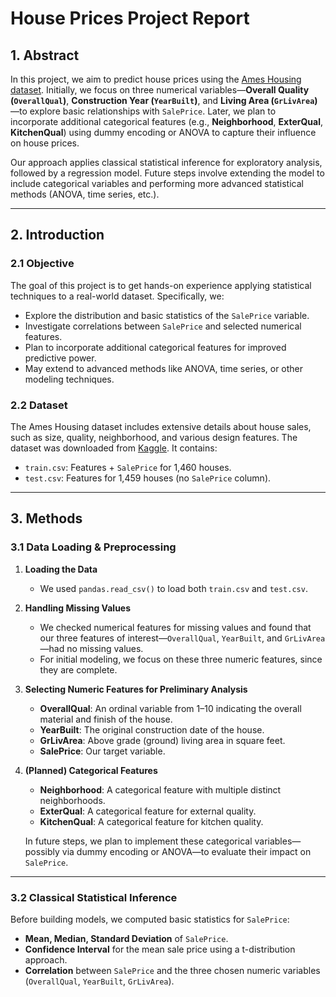 # House Prices Project Report

## 1. Abstract

In this project, we aim to predict house prices using the [Ames Housing dataset](https://www.kaggle.com/competitions/house-prices-advanced-regression-techniques/data). Initially, we focus on three numerical variables—**Overall Quality (`OverallQual`)**, **Construction Year (`YearBuilt`)**, and **Living Area (`GrLivArea`)**—to explore basic relationships with `SalePrice`. Later, we plan to incorporate additional categorical features (e.g., **Neighborhood**, **ExterQual**, **KitchenQual**) using dummy encoding or ANOVA to capture their influence on house prices.  

Our approach applies classical statistical inference for exploratory analysis, followed by a regression model. Future steps involve extending the model to include categorical variables and performing more advanced statistical methods (ANOVA, time series, etc.).

---

## 2. Introduction

### 2.1 Objective

The goal of this project is to get hands-on experience applying statistical techniques to a real-world dataset. Specifically, we:

- Explore the distribution and basic statistics of the `SalePrice` variable.
- Investigate correlations between `SalePrice` and selected numerical features.
- Plan to incorporate additional categorical features for improved predictive power.
- May extend to advanced methods like ANOVA, time series, or other modeling techniques.

### 2.2 Dataset

The Ames Housing dataset includes extensive details about house sales, such as size, quality, neighborhood, and various design features. The dataset was downloaded from [Kaggle](https://www.kaggle.com/competitions/house-prices-advanced-regression-techniques/data). It contains:

- `train.csv`: Features + `SalePrice` for 1,460 houses.
- `test.csv`: Features for 1,459 houses (no `SalePrice` column).

---

## 3. Methods

### 3.1 Data Loading & Preprocessing

1. **Loading the Data**  
   - We used `pandas.read_csv()` to load both `train.csv` and `test.csv`.
   
2. **Handling Missing Values**  
   - We checked numerical features for missing values and found that our three features of interest—`OverallQual`, `YearBuilt`, and `GrLivArea`—had no missing values.  
   - For initial modeling, we focus on these three numeric features, since they are complete.

3. **Selecting Numeric Features for Preliminary Analysis**  
   - **OverallQual**: An ordinal variable from 1–10 indicating the overall material and finish of the house.  
   - **YearBuilt**: The original construction date of the house.  
   - **GrLivArea**: Above grade (ground) living area in square feet.  
   - **SalePrice**: Our target variable.

4. **(Planned) Categorical Features**  
   - **Neighborhood**: A categorical feature with multiple distinct neighborhoods.  
   - **ExterQual**: A categorical feature for external quality.  
   - **KitchenQual**: A categorical feature for kitchen quality.  

   In future steps, we plan to implement these categorical variables—possibly via dummy encoding or ANOVA—to evaluate their impact on `SalePrice`.

---

### 3.2 Classical Statistical Inference

Before building models, we computed basic statistics for `SalePrice`:

- **Mean, Median, Standard Deviation** of `SalePrice`.
- **Confidence Interval** for the mean sale price using a t-distribution approach.
- **Correlation** between `SalePrice` and the three chosen numeric variables (`OverallQual`, `YearBuilt`, `GrLivArea`).

